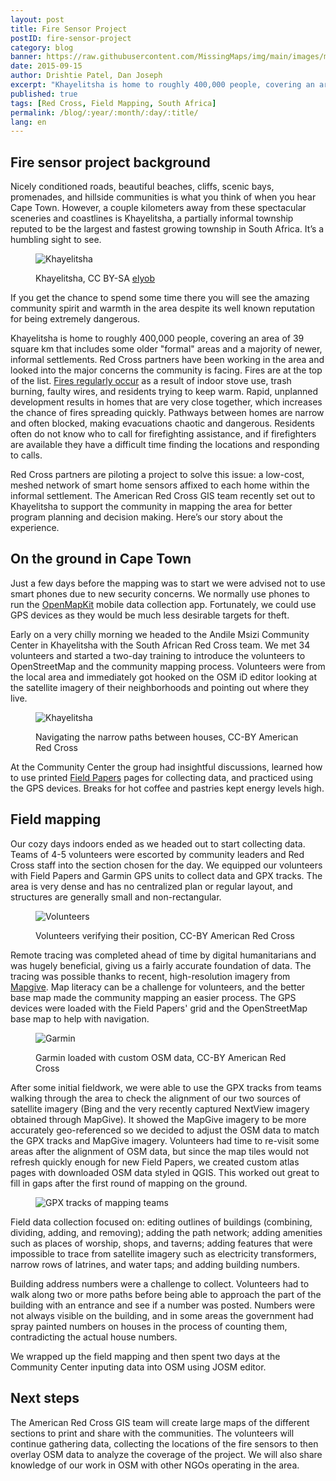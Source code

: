 ```yaml
---
layout: post
title: Fire Sensor Project
postID: fire-sensor-project
category: blog
banner: https://raw.githubusercontent.com/MissingMaps/img/main/images/missingmaps-blog_20150915_banner.jpg
date: 2015-09-15
author: Drishtie Patel, Dan Joseph
excerpt: "Khayelitsha is home to roughly 400,000 people, covering an area of 39 square km that includes some older \"formal\" areas and a majority of newer, informal settlements. Red Cross partners have been working in the area and looked into the major concerns the community is facing. Fires are at the top of the list. Red Cross partners are piloting a project to solve this issue &#58; a low-cost, meshed network of smart home sensors affixed to each home within the informal settlement. The American Red Cross GIS team recently set out to Khayelitsha to support the community in mapping the area for better program planning and decision making."
published: true
tags: [Red Cross, Field Mapping, South Africa]
permalink: /blog/:year/:month/:day/:title/
lang: en
---
```


## Fire sensor project background

Nicely conditioned roads, beautiful beaches, cliffs, scenic bays, promenades, and hillside communities is what you think of when you hear Cape Town. However, a couple kilometers away from these spectacular sceneries and coastlines is Khayelitsha, a partially informal township reputed to be the largest and fastest growing township in South Africa. It’s a humbling sight to see.

<figure>
<img src="https://raw.githubusercontent.com/MissingMaps/img/main/images/missingmaps-blog_20150915_khayelitsha-elyob.jpg" alt="Khayelitsha">
<p class="caption">Khayelitsha, CC BY-SA <a href="https://www.flickr.com/photos/elyob" target="\_blank">elyob</a></p>
</figure>

If you get the chance to spend some time there you will see the amazing community spirit and warmth in the area despite its well known reputation for being extremely dangerous.

Khayelitsha is home to roughly 400,000 people, covering an area of 39 square km that includes some older "formal" areas and a majority of newer, informal settlements. Red Cross partners have been working in the area and looked into the major concerns the community is facing. Fires are at the top of the list. [Fires regularly occur](http://www.bbc.com/news/world-africa-20962623) as a result of indoor stove use, trash burning, faulty wires, and residents trying to keep warm. Rapid, unplanned development results in homes that are very close together, which increases the chance of fires spreading quickly. Pathways between homes are narrow and often blocked, making evacuations chaotic and dangerous. Residents often do not know who to call for firefighting assistance, and if firefighters are available they have a difficult time finding the locations and responding to calls.

Red Cross partners are piloting a project to solve this issue: a low-cost, meshed network of smart home sensors affixed to each home within the informal settlement. The American Red Cross GIS team recently set out to Khayelitsha to support the community in mapping the area for better program planning and decision making. Here’s our story about the experience.

## On the ground in Cape Town

Just a few days before the mapping was to start we were advised not to use smart phones due to new security concerns. We normally use phones to run the [OpenMapKit](https://github.com/americanredcross/openmapkit/wiki) mobile data collection app. Fortunately, we could use GPS devices as they would be much less desirable targets for theft.

Early on a very chilly morning we headed to the Andile Msizi Community Center in Khayelitsha with the South African Red Cross team. We met 34 volunteers and started a two-day training to introduce the volunteers to OpenStreetMap and the community mapping process. Volunteers were from the local area and immediately got hooked on the OSM iD editor looking at the satellite imagery of their neighborhoods and pointing out where they live.

<figure>
<img src="https://raw.githubusercontent.com/MissingMaps/img/main/images/missingmaps-blog_20150915_khayelitsha.jpg" alt="Khayelitsha">
<p class="caption">Navigating the narrow paths between houses, CC-BY American Red Cross</p>
</figure>

At the Community Center the group had insightful discussions, learned how to use printed [Field Papers](http://fieldpapers.org) pages for collecting data, and practiced using the GPS devices. Breaks for hot coffee and pastries kept energy levels high.

## Field mapping

Our cozy days indoors ended as we headed out to start collecting data. Teams of 4-5 volunteers were escorted by community leaders and Red Cross staff into the section chosen for the day. We equipped our volunteers with Field Papers and Garmin GPS units to collect data and GPX tracks. The area is very dense and has no centralized plan or regular layout, and structures are generally small and non-rectangular.

<figure>
<img src="https://raw.githubusercontent.com/MissingMaps/img/main/images/missingmaps-blog_20150915_volunteers.jpg" alt="Volunteers">
<p class="caption">Volunteers verifying their position, CC-BY American Red Cross</p>
</figure>

Remote tracing was completed ahead of time by digital humanitarians and was hugely beneficial, giving us a fairly accurate foundation of data. The tracing was possible thanks to recent, high-resolution imagery from [Mapgive](http://mapgive.state.gov). Map literacy can be a challenge for volunteers, and the better base map made the community mapping an easier process. The GPS devices were loaded with the Field Papers' grid and the OpenStreetMap base map to help with navigation.

<figure>
<img src="https://raw.githubusercontent.com/MissingMaps/img/main/images/missingmaps-blog_20150915_garmin.jpg" alt="Garmin">
<p class="caption">Garmin loaded with custom OSM data, CC-BY American Red Cross</p>
</figure>

After some initial fieldwork, we were able to use the GPX tracks from teams walking through the area to check the alignment of our two sources of satellite imagery (Bing and the very recently captured NextView imagery obtained through MapGive). It showed the MapGive imagery to be more accurately geo-referenced so we decided to adjust the OSM data to match the GPX tracks and MapGive imagery. Volunteers had time to re-visit some areas after the alignment of OSM data, but since the map tiles would not refresh quickly enough for new Field Papers, we created custom atlas pages with downloaded OSM data styled in QGIS. This worked out great to fill in gaps after the first round of mapping on the ground.

<figure>
<img src="https://raw.githubusercontent.com/MissingMaps/img/main/images/missingmaps-blog_20150915_gpx.jpg" alt="GPX tracks of mapping teams">
</figure>

Field data collection focused on: editing outlines of buildings (combining, dividing, adding, and removing); adding the path network; adding amenities such as places of worship, shops, and taverns; adding features that were impossible to trace from satellite imagery such as electricity transformers, narrow rows of latrines, and water taps; and adding building numbers.

Building address numbers were a challenge to collect. Volunteers had to walk along two or more paths before being able to approach the part of the building with an entrance and see if a number was posted. Numbers were not always visible on the building, and in some areas the government had spray painted numbers on houses in the process of counting them, contradicting the actual house numbers.

We wrapped up the field mapping and then spent two days at the Community Center inputing data into OSM using JOSM editor.

## Next steps

The American Red Cross GIS team will create large maps of the different sections to print and share with the communities. The volunteers will continue gathering data, collecting the locations of the fire sensors to then overlay OSM data to analyze the coverage of the project. We will also share knowledge of our work in OSM with other NGOs operating in the area.
